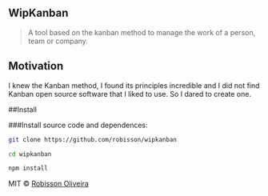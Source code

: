 ## WipKanban
>A tool based on the kanban method to manage the work of a person, team or company.

## Motivation
I knew the Kanban method, I found its principles incredible and I did not find Kanban open source software that I liked to use. So I dared to create one.

##Install

###Install source code and dependences:

```bash
git clone https://github.com/robisson/wipkanban

cd wipkanban

npm install
```

MIT © [Robisson Oliveira](https://www.robissonoliveira.com.br)